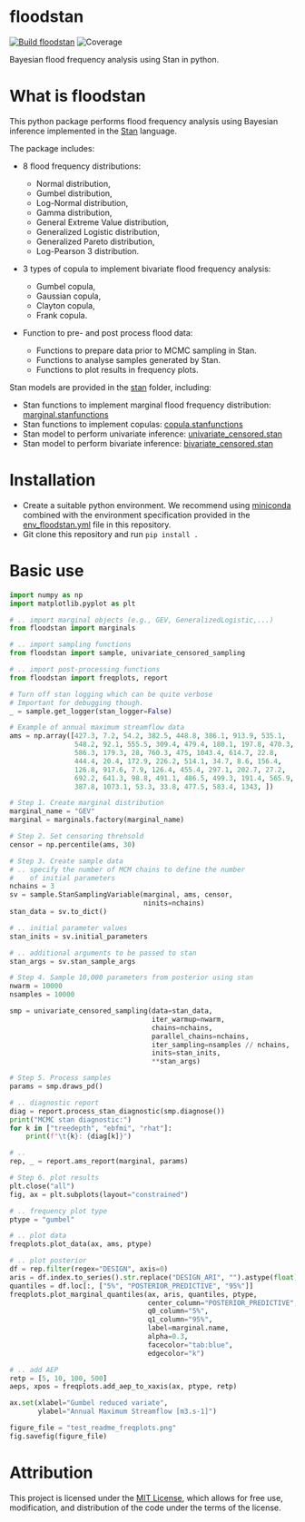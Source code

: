 # floodstan

[![Build floodstan](https://github.com/jlerat/floodstan/actions/workflows/python-package-conda.yml/badge.svg)](https://github.com/jlerat/floodstan/actions/workflows/python-package-conda.yml)
![Coverage](https://gist.githubusercontent.com/jlerat/bb84e324c247a6b312120d908e72a140/raw/coverage_badge.svg)

Bayesian flood frequency analysis using Stan in python.

# What is floodstan
This python package performs flood frequency analysis using Bayesian inference
implemented in the [Stan](https://mc-stan.org) language. 

The package includes:

* 8 flood frequency distributions:
    * Normal distribution,
    * Gumbel distribution,
    * Log-Normal distribution,
    * Gamma distribution,
    * General Extreme Value distribution,
    * Generalized Logistic distribution,
    * Generalized Pareto distribution,
    * Log-Pearson 3 distribution.

* 3 types of copula to implement bivariate flood frequency analysis:
    * Gumbel copula,
    * Gaussian copula,
    * Clayton copula,
    * Frank copula.

* Function to pre- and post process flood data:
    * Functions to prepare data prior to MCMC sampling in Stan.
    * Functions to analyse samples generated by Stan.
    * Functions to plot results in frequency plots.

Stan models are provided in the [stan](src/floodstan/stan) folder, including:
* Stan functions to implement marginal flood frequency distribution: [marginal.stanfunctions](src/floodstan/stan/marginal.stanfunctions)
* Stan functions to implement copulas: [copula.stanfunctions](src/floodstan/stan/copula.stanfunctions)
* Stan model to perform univariate inference: [univariate\_censored.stan](src/floodstan/stan/univariate_censored.stan)
* Stan model to perform bivariate inference: [bivariate\_censored.stan](src/floodstan/stan/bivariate_censored.stan)

# Installation
- Create a suitable python environment. We recommend using [miniconda](https://docs.conda.io/projects/miniconda/en/latest/) combined with the environment specification provided in the [env\_floodstan.yml](env_floodstan.yml) file in this repository.
- Git clone this repository and run `pip install .`

# Basic use

```python 
import numpy as np
import matplotlib.pyplot as plt

# .. import marginal objects (e.g., GEV, GeneralizedLogistic,...)
from floodstan import marginals

# .. import sampling functions
from floodstan import sample, univariate_censored_sampling

# .. import post-processing functions
from floodstan import freqplots, report

# Turn off stan logging which can be quite verbose
# Important for debugging though.
_ = sample.get_logger(stan_logger=False)

# Example of annual maximum streamflow data
ams = np.array([427.3, 7.2, 54.2, 382.5, 448.8, 386.1, 913.9, 535.1, 
                548.2, 92.1, 555.5, 309.4, 479.4, 180.1, 197.8, 470.3, 
                586.3, 179.3, 28, 760.3, 475, 1043.4, 614.7, 22.8, 
                444.4, 20.4, 172.9, 226.2, 514.1, 34.7, 8.6, 156.4, 
                126.8, 917.6, 7.9, 126.4, 455.4, 297.1, 202.7, 27.2, 
                692.2, 641.3, 98.8, 491.1, 486.5, 499.3, 191.4, 565.9, 
                387.8, 1073.1, 53.3, 33.8, 477.5, 583.4, 1343, ])

# Step 1. Create marginal distribution
marginal_name = "GEV"
marginal = marginals.factory(marginal_name)

# Step 2. Set censoring threhsold
censor = np.percentile(ams, 30)

# Step 3. Create sample data
# .. specify the number of MCM chains to define the number 
#    of initial parameters
nchains = 3
sv = sample.StanSamplingVariable(marginal, ams, censor,
                                 ninits=nchains)
stan_data = sv.to_dict()

# .. initial parameter values
stan_inits = sv.initial_parameters

# .. additional arguments to be passed to stan
stan_args = sv.stan_sample_args

# Step 4. Sample 10,000 parameters from posterior using stan
nwarm = 10000
nsamples = 10000

smp = univariate_censored_sampling(data=stan_data,
                                   iter_warmup=nwarm,
                                   chains=nchains,
                                   parallel_chains=nchains,
                                   iter_sampling=nsamples // nchains,
                                   inits=stan_inits,
                                   **stan_args)

# Step 5. Process samples
params = smp.draws_pd()

# .. diagnostic report
diag = report.process_stan_diagnostic(smp.diagnose())
print("MCMC stan diagnostic:")
for k in ["treedepth", "ebfmi", "rhat"]:
    print(f"\t{k}: {diag[k]}")

# .. 
rep, _ = report.ams_report(marginal, params)

# Step 6. plot results
plt.close("all")
fig, ax = plt.subplots(layout="constrained")

# .. frequency plot type
ptype = "gumbel"

# .. plot data
freqplots.plot_data(ax, ams, ptype)

# .. plot posterior
df = rep.filter(regex="DESIGN", axis=0)
aris = df.index.to_series().str.replace("DESIGN_ARI", "").astype(float)
quantiles = df.loc[:, ["5%", "POSTERIOR_PREDICTIVE", "95%"]]
freqplots.plot_marginal_quantiles(ax, aris, quantiles, ptype,
                                  center_column="POSTERIOR_PREDICTIVE",
                                  q0_column="5%",
                                  q1_column="95%",
                                  label=marginal.name,
                                  alpha=0.3,
                                  facecolor="tab:blue",
                                  edgecolor="k")

# .. add AEP
retp = [5, 10, 100, 500]
aeps, xpos = freqplots.add_aep_to_xaxis(ax, ptype, retp)

ax.set(xlabel="Gumbel reduced variate",
       ylabel="Annual Maximum Streamflow [m3.s-1]")

figure_file = "test_readme_freqplots.png"
fig.savefig(figure_file)

```

# Attribution
This project is licensed under the [MIT License](LICENSE), which allows for free use, modification, and distribution of the code under the terms of the license.




